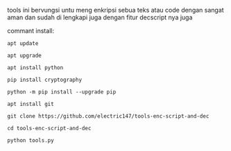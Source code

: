 tools ini bervungsi untu meng enkripsi sebua teks atau code dengan sangat aman dan sudah di lengkapi juga dengan fitur decscript nya juga 																																																																																									

commant install:
																																																																															
`apt update`
																																																																															
`apt upgrade`
																																																																															
`apt install python`

`pip install cryptography`

`python -m pip install --upgrade pip`
																																																																															
`apt install git`
																																																																															
`git clone https://github.com/electric147/tools-enc-script-and-dec`

`cd tools-enc-script-and-dec`


`python tools.py`
